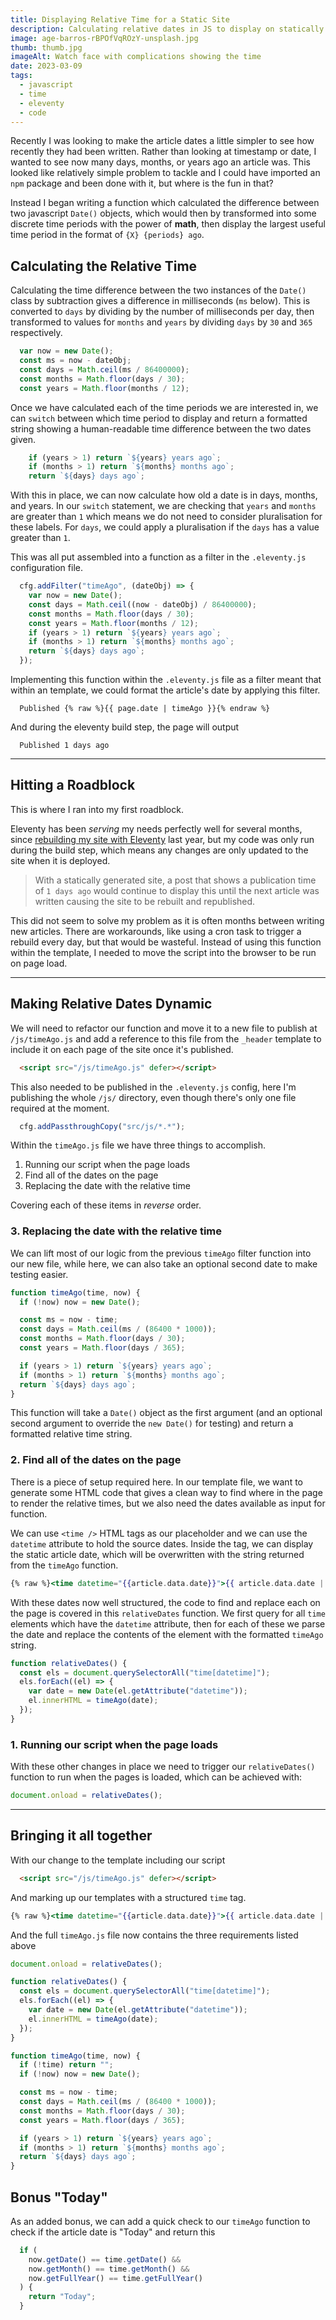 ```yaml
---
title: Displaying Relative Time for a Static Site
description: Calculating relative dates in JS to display on statically generated sites, like eleventy
image: age-barros-rBPOfVqROzY-unsplash.jpg
thumb: thumb.jpg
imageAlt: Watch face with complications showing the time
date: 2023-03-09
tags:
  - javascript
  - time
  - eleventy
  - code
---
```

Recently I was looking to make the article dates a little simpler to see how recently they had been written. Rather than looking at timestamp or date, I wanted to see now many days, months, or years ago an article was. This looked like relatively simple problem to tackle and I could have imported an `npm` package and been done with it, but where is the fun in that?

Instead I began writing a function which calculated the difference between two javascript `Date()` objects, which would then by transformed into some discrete time periods with the power of **math**, then display the largest useful time period in the format of `{X} {periods} ago`.

## Calculating the Relative Time

Calculating the time difference between the two instances of the `Date()` class by subtraction gives a difference in milliseconds (`ms` below). This is converted to `days` by dividing by the number of milliseconds per day, then transformed to values for `months` and `years` by dividing `days` by `30` and `365` respectively.

```javascript
  var now = new Date();
  const ms = now - dateObj;
  const days = Math.ceil(ms / 86400000);
  const months = Math.floor(days / 30);
  const years = Math.floor(months / 12);
```

Once we have calculated each of the time periods we are interested in, we can `switch` between which time period to display and return a formatted string showing a human-readable time difference between the two dates given.

```javascript
    if (years > 1) return `${years} years ago`;
    if (months > 1) return `${months} months ago`;
    return `${days} days ago`;
```

With this in place, we can now calculate how old a date is in days, months, and years. In our `switch` statement, we are checking that `years` and `months` are greater than `1` which means we do not need to consider pluralisation for these labels. For `days`, we could apply a pluralisation if the `days` has a value greater than `1`.

This was all put assembled into a function as a filter in the `.eleventy.js` configuration file.

```javascript
  cfg.addFilter("timeAgo", (dateObj) => {
    var now = new Date();
    const days = Math.ceil((now - dateObj) / 86400000);
    const months = Math.floor(days / 30);
    const years = Math.floor(months / 12);
    if (years > 1) return `${years} years ago`;
    if (months > 1) return `${months} months ago`;
    return `${days} days ago`;
  });
```

Implementing this function within the `.eleventy.js` file as a filter meant that within an template, we could format the article's date by applying this filter.

```text
  Published {% raw %}{{ page.date | timeAgo }}{% endraw %}
```

And during the eleventy build step, the page will output

```text
  Published 1 days ago
```

---

## Hitting a Roadblock

This is where I ran into my first roadblock.

Eleventy has been _serving_ my needs perfectly well for several months, since [rebuilding my site with Eleventy](/articles/eleventy/) last year, but my code was only run during the build step, which means any changes are only updated to the site when it is deployed.

> With a statically generated site, a post that shows a publication time of `1 days ago` would continue to display this until the next article was written causing the site to be rebuilt and republished.

This did not seem to solve my problem as it is often months between writing new articles. There are workarounds, like using a cron task to trigger a rebuild every day, but that would be wasteful. Instead of using this function within the template, I needed to move the script into the browser to be run on page load.

---

## Making Relative Dates Dynamic

We will need to refactor our function and move it to a new file to publish at `/js/timeAgo.js` and add a reference to this file from the `_header` template to include it on each page of the site once it's published.

```html
  <script src="/js/timeAgo.js" defer></script>
```

This also needed to be published in the `.eleventy.js` config, here I'm publishing the whole `/js/` directory, even though there's only one file required at the moment.

```javascript
  cfg.addPassthroughCopy("src/js/*.*");
```

Within the `timeAgo.js` file we have three things to accomplish.

1. Running our script when the page loads
2. Find all of the dates on the page
3. Replacing the date with the relative time

Covering each of these items in _reverse_ order.

### 3. Replacing the date with the relative time

We can lift most of our logic from the previous `timeAgo` filter function into our new file, while here, we can also take an optional second date to make testing easier.

```javascript
function timeAgo(time, now) {
  if (!now) now = new Date();

  const ms = now - time;
  const days = Math.ceil(ms / (86400 * 1000));
  const months = Math.floor(days / 30);
  const years = Math.floor(days / 365);

  if (years > 1) return `${years} years ago`;
  if (months > 1) return `${months} months ago`;
  return `${days} days ago`;
}
```

This function will take a `Date()` object as the first argument (and an optional second argument to override the `new Date()` for testing) and return a formatted relative time string.

### 2. Find all of the dates on the page

There is a piece of setup required here. In our template file, we want to generate some HTML code that gives a clean way to find where in the page to render the relative times, but we also need the dates available as input for function.

We can use `<time />` HTML tags as our placeholder and we can use the `datetime` attribute to hold the source dates. Inside the tag, we can display the static article date, which will be overwritten with the string returned from the `timeAgo` function.

```mustache
{% raw %}<time datetime="{{article.data.date}}">{{ article.data.date | postDate }}</time>{% endraw %}
```

With these dates now well structured, the code to find and replace each on the page is covered in this `relativeDates` function. We first query for all `time` elements which have the `datetime` attribute, then for each of these we parse the date and replace the contents of the element with the formatted `timeAgo` string.

```javascript
function relativeDates() {
  const els = document.querySelectorAll("time[datetime]");
  els.forEach((el) => {
    var date = new Date(el.getAttribute("datetime"));
    el.innerHTML = timeAgo(date);
  });
}
```

### 1. Running our script when the page loads

With these other changes in place we need to trigger our `relativeDates()` function to run when the pages is loaded, which can be achieved with:

```javascript
document.onload = relativeDates();
```

---

## Bringing it all together

With our change to the template including our script

```html
  <script src="/js/timeAgo.js" defer></script>
```

And marking up our templates with a structured `time` tag.

```mustache
{% raw %}<time datetime="{{article.data.date}}">{{ article.data.date | postDate }}</time>{% endraw %}
```

And the full `timeAgo.js` file now contains the three requirements listed above

```javascript
document.onload = relativeDates();

function relativeDates() {
  const els = document.querySelectorAll("time[datetime]");
  els.forEach((el) => {
    var date = new Date(el.getAttribute("datetime"));
    el.innerHTML = timeAgo(date);
  });
}

function timeAgo(time, now) {
  if (!time) return "";
  if (!now) now = new Date();

  const ms = now - time;
  const days = Math.ceil(ms / (86400 * 1000));
  const months = Math.floor(days / 30);
  const years = Math.floor(days / 365);

  if (years > 1) return `${years} years ago`;
  if (months > 1) return `${months} months ago`;
  return `${days} days ago`;
}
```

## Bonus "Today"

As an added bonus, we can add a quick check to our `timeAgo` function to check if the article date is "Today" and return this

```javascript
  if (
    now.getDate() == time.getDate() &&
    now.getMonth() == time.getMonth() &&
    now.getFullYear() == time.getFullYear()
  ) {
    return "Today";
  }
```